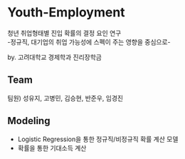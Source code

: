 # Youth-Employment
청년 취업형태별 진입 확률의 결정 요인 연구   
-정규직, 대기업의 취업 가능성에 스펙이 주는 영향을 중심으로- 

by. 고려대학교 경제학과 진리장학금   

## Team
팀원) 성유지, 고병민, 김승현, 반준우, 임경진

## Modeling
* Logistic Regression을 통한 정규직/비정규직 확률 계산 모델
* 확률을 통한 기대소득 계산
